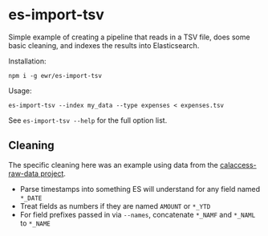 # es-import-tsv

Simple example of creating a pipeline that reads in a TSV file, does some
basic cleaning, and indexes the results into Elasticsearch.

Installation:

    npm i -g ewr/es-import-tsv

Usage:

    es-import-tsv --index my_data --type expenses < expenses.tsv

See `es-import-tsv --help` for the full option list.

## Cleaning

The specific cleaning here was an example using data from the [calaccess-raw-data project](https://github.com/california-civic-data-coalition/django-calaccess-raw-data).

* Parse timestamps into something ES will understand for any field named `*_DATE`
* Treat fields as numbers if they are named `AMOUNT` or `*_YTD`
* For field prefixes passed in via `--names`, concatenate `*_NAMF` and `*_NAML` to `*_NAME`
